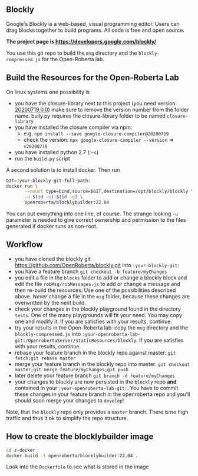 ## Blockly

Google's Blockly is a web-based, visual programming editor. Users can drag
blocks together to build programs. All code is free and open source.

**The project page is https://developers.google.com/blockly/**

You use this git repo to build the `msg` directory and the `blockly-compressed.js` for the Open-Roberta lab.

## Build the Resources for the Open-Roberta Lab

On linux systems one possibility is

-   you have the closure-library next to this project
    (you need version [20200719.0.0](https://github.com/google/closure-library/archive/refs/tags/v20200719.zip))
    make sure to remove the version number from the folder name. buily.py requires the closure-library folder to be named `closure-library` 
-   you have installed the closure compiler via npm:
    -   e.g. `npm install --save google-closure-compiler@20200719`
    -   check the version: `npx google-closure-compiler --version` => `v20200719`
-   you have installed python 2.7 (:-<)
-   run the `build.py` script

A second solution is to install docker. Then run

```bash
GIT=:your-blockly-git-full-path:
docker run \
       --mount type=bind,source=$GIT,destination=/opt/blockly/blockly \
       -u $(id -u):$(id -g) \
       openroberta/blocklybuilder:22.04
```

You can put everything into one line, of course. The strange looking `-u` parameter is needed to give correct
ownership and permission to the files generated if docker runs as non-root.

## Workflow

-   you have cloned the blockly git https://github.com/OpenRoberta/blockly.git into `:your-blockly-git:`
-   you have a feature branch `git checkout -b feature/myChanges`
-   you edit a file in the `blocks` folder to add or change a blockly block and edit the file
    `robMsg/robMessages.js` to add or change a message and then re-build the resources. Use one of the possibilities described above.
    _Never_ change a file in the `msg` folder, because these changes are overwritten by the next build.
-   check your changes in the blockly playground found in the directory `tests`. One of the many playgrounds
    will fit your need. You may copy one and modify it. If you are satisfies with your results, continue.
-   try your results in the Open-Roberta lab: copy the `msg` directory and the `blockly-compressed.js` into
    `:your-openroberta-lab-git:/OpenrobertaServer/staticResources/blockly`. If you are satisfies with your results, continue.
-   rebase your feature branch in the blockly repo against master: `git fetch;git rebase master`
-   merge your feature branch in the blockly repo into master:
    `git checkout master;git merge feature/myChanges;git push`
-   later delete your feature branch `git branch -d feature/myChanges`
-   your changes to blockly are now persisted in the `blockly` repo **and** contained in your
    `:your-openroberta-lab-git:`. You have to commit these changes in your feature branch in the openroberta
    repo and you'll should soon merge your changes to `develop`!

Note, that the `blockly` repo only provides a `master` branch. There is no high traffic and thus it ok to simplify the repo structure.

## How to create the blocklybuilder image

```bash
cd z-docker
docker build -t openroberta/blocklybuilder:22.04 .
```

Look into the `Dockerfile` to see what is stored in the image
